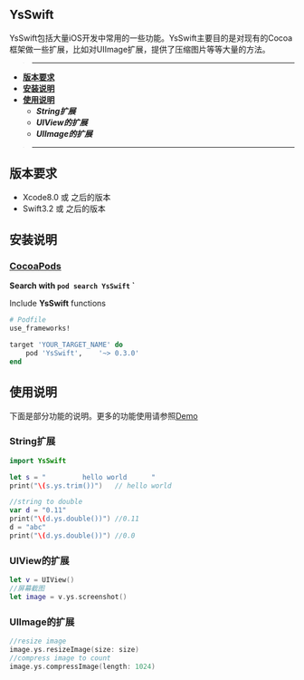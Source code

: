 ## YsSwift

YsSwift包括大量iOS开发中常用的一些功能。YsSwift主要目的是对现有的Cocoa框架做一些扩展，比如对UIImage扩展，提供了压缩图片等等大量的方法。


>---
- **[版本要求](#版本要求)**
- **[安装说明](#安装说明)**
- **[使用说明](#使用说明)**
    - ***String扩展***
    - ***UIView的扩展***
    - ***UIImage的扩展***
>--- 

## 版本要求

* Xcode8.0 或 之后的版本
* Swift3.2 或 之后的版本

## 安装说明

### [CocoaPods](https://guides.cocoapods.org/using/using-cocoapods.html)

**Search with `pod search YsSwift` `**

Include **YsSwift** functions
```ruby
# Podfile
use_frameworks!

target 'YOUR_TARGET_NAME' do
    pod 'YsSwift',    '~> 0.3.0'
end
```

## 使用说明

下面是部分功能的说明。更多的功能使用请参照[Demo][Demo]

### String扩展

```swift
import YsSwift

let s = "         hello world      "
print("\(s.ys.trim())")   // hello world

//string to double
var d = "0.11"
print("\(d.ys.double())") //0.11
d = "abc"
print("\(d.ys.double())") //0.0
```
### UIView的扩展
```swift
let v = UIView()
//屏幕截图
let image = v.ys.screenshot()
```
### UIImage的扩展
```swift
//resize image
image.ys.resizeImage(size: size)
//compress image to count
image.ys.compressImage(length: 1024)

```

[Demo]: https://github.com/gb-6k-house/YsSwift/tree/master/Demo
